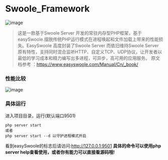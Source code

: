 # Swoole_Framework
![image](https://github.com/LaravelChen/swoole_framework/raw/master/Resource/screen/swoole.png)

> 这是一款基于Swoole Server 开发的常驻内存型PHP框架，基于easySwoole.摆脱传统PHP运行模式在进程唤起和文件加载上带来的性能损失。EasySwoole 高度封装了Swoole Server 而依旧维持Swoole Server 原有特性，支持同时混合监听HTTP、自定义TCP、UDP协议，让开发者以最低的学习成本和精力编写出多进程，可异步，高可用的应用服务。
原文档参考 ：https://www.easyswoole.com/Manual/Cn/_book/

### 性能比较
![image](https://github.com/LaravelChen/swoole_framework/raw/master/Resource/screen/a.png)

### 具体运行
进入项目目录，运行(默认端口9501)
```$xslt
php server start
或者
php server start --d 以守护进程模式开启
```
看到easySwoole的标志后请访问:http://127.0.0.1:9501
**具体的命令可以使用php server help查看使用，或者你有能力可以直接看源码哦!**